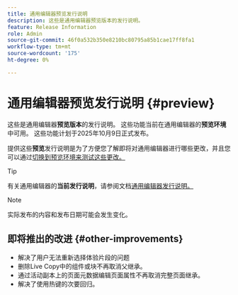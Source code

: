 ```yaml
---
title: 通用编辑器预览发行说明
description: 这些是通用编辑器预览版本的发行说明。
feature: Release Information
role: Admin
source-git-commit: 46f0a532b350e8210bc80795a85b1cae17ff8fa1
workflow-type: tm+mt
source-wordcount: '175'
ht-degree: 0%

---
```



# 通用编辑器预览发行说明 {#preview}

这些是通用编辑器&#x200B;**预览版本**&#x200B;的发行说明。 这些功能当前在通用编辑器的&#x200B;**预览环境**&#x200B;中可用。 这些功能计划于2025年10月9日正式发布。

提供这些&#x200B;**预览**&#x200B;发行说明是为了方便您了解即将对通用编辑器进行哪些更改，并且您可以通过[切换到预览环境来测试这些更改。](/help/sites-cloud/authoring/universal-editor/navigation.md#user-properties)

>[!TIP]
>
>有关通用编辑器的&#x200B;**当前发行说明**，请参阅文档[通用编辑器发行说明。](/help/release-notes/universal-editor/current.md)

>[!NOTE]
>
>实际发布的内容和发布日期可能会发生变化。

## 即将推出的改进 {#other-improvements}

* 解决了用户无法重新选择体验片段的问题
* 删除Live Copy中的组件或块不再取消父继承。
* 通过活动副本上的页面元数据编辑页面属性不再取消完整页面继承。
* 解决了使用热键的次要回归。
